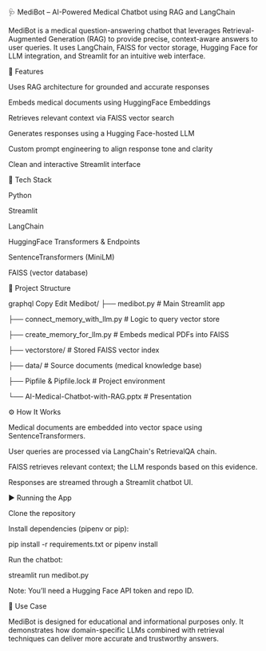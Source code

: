 🩺 MediBot – AI-Powered Medical Chatbot using RAG and LangChain

MediBot is a medical question-answering chatbot that leverages Retrieval-Augmented Generation (RAG) to provide precise, context-aware answers to user queries. It uses LangChain, FAISS for vector storage, Hugging Face for LLM integration, and Streamlit for an intuitive web interface.

🚀 Features

Uses RAG architecture for grounded and accurate responses

Embeds medical documents using HuggingFace Embeddings

Retrieves relevant context via FAISS vector search

Generates responses using a Hugging Face-hosted LLM

Custom prompt engineering to align response tone and clarity

Clean and interactive Streamlit interface

🧠 Tech Stack

Python

Streamlit

LangChain

HuggingFace Transformers & Endpoints

SentenceTransformers (MiniLM)

FAISS (vector database)

📁 Project Structure

graphql
Copy
Edit
Medibot/
├── medibot.py                  # Main Streamlit app

├── connect_memory_with_llm.py # Logic to query vector store

├── create_memory_for_llm.py   # Embeds medical PDFs into FAISS

├── vectorstore/               # Stored FAISS vector index

├── data/                      # Source documents (medical knowledge base)

├── Pipfile & Pipfile.lock     # Project environment

└── AI-Medical-Chatbot-with-RAG.pptx  # Presentation

⚙️ How It Works

Medical documents are embedded into vector space using SentenceTransformers.

User queries are processed via LangChain's RetrievalQA chain.

FAISS retrieves relevant context; the LLM responds based on this evidence.

Responses are streamed through a Streamlit chatbot UI.

▶️ Running the App

Clone the repository

Install dependencies (pipenv or pip):

pip install -r requirements.txt or pipenv install

Run the chatbot:

streamlit run medibot.py

Note: You’ll need a Hugging Face API token and repo ID.

🩻 Use Case

MediBot is designed for educational and informational purposes only. It demonstrates how domain-specific LLMs combined with retrieval techniques can deliver more accurate and trustworthy answers.
